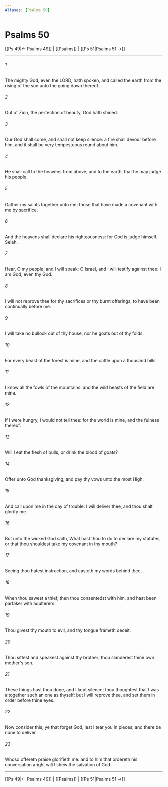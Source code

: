 ```yaml
---
Aliases: [Psalms 50]
---
```

# Psalms 50

[[Ps 49|← Psalms 49]] | [[Psalms]] | [[Ps 51|Psalms 51 →]]
***



###### 1 
The mighty God, even the LORD, hath spoken, and called the earth from the rising of the sun unto the going down thereof. 

###### 2 
Out of Zion, the perfection of beauty, God hath shined. 

###### 3 
Our God shall come, and shall not keep silence: a fire shall devour before him, and it shall be very tempestuous round about him. 

###### 4 
He shall call to the heavens from above, and to the earth, that he may judge his people. 

###### 5 
Gather my saints together unto me; those that have made a covenant with me by sacrifice. 

###### 6 
And the heavens shall declare his righteousness: for God is judge himself. Selah. 

###### 7 
Hear, O my people, and I will speak; O Israel, and I will testify against thee: I am God, even thy God. 

###### 8 
I will not reprove thee for thy sacrifices or thy burnt offerings, to have been continually before me. 

###### 9 
I will take no bullock out of thy house, nor he goats out of thy folds. 

###### 10 
For every beast of the forest is mine, and the cattle upon a thousand hills. 

###### 11 
I know all the fowls of the mountains: and the wild beasts of the field are mine. 

###### 12 
If I were hungry, I would not tell thee: for the world is mine, and the fulness thereof. 

###### 13 
Will I eat the flesh of bulls, or drink the blood of goats? 

###### 14 
Offer unto God thanksgiving; and pay thy vows unto the most High: 

###### 15 
And call upon me in the day of trouble: I will deliver thee, and thou shalt glorify me. 

###### 16 
But unto the wicked God saith, What hast thou to do to declare my statutes, or that thou shouldest take my covenant in thy mouth? 

###### 17 
Seeing thou hatest instruction, and casteth my words behind thee. 

###### 18 
When thou sawest a thief, then thou consentedst with him, and hast been partaker with adulterers. 

###### 19 
Thou givest thy mouth to evil, and thy tongue frameth deceit. 

###### 20 
Thou sittest and speakest against thy brother; thou slanderest thine own mother's son. 

###### 21 
These things hast thou done, and I kept silence; thou thoughtest that I was altogether such an one as thyself: but I will reprove thee, and set them in order before thine eyes. 

###### 22 
Now consider this, ye that forget God, lest I tear you in pieces, and there be none to deliver. 

###### 23 
Whoso offereth praise glorifieth me: and to him that ordereth his conversation aright will I shew the salvation of God.

***
[[Ps 49|← Psalms 49]] | [[Psalms]] | [[Ps 51|Psalms 51 →]]
